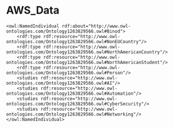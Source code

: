 # AWS_Data


   <!-- http://www.owl-ontologies.com/Ontology1263829566.owl#Binod -->

    <owl:NamedIndividual rdf:about="http://www.owl-ontologies.com/Ontology1263829566.owl#Binod">
        <rdf:type rdf:resource="http://www.owl-ontologies.com/Ontology1263829566.owl#NonEUCountry"/>
        <rdf:type rdf:resource="http://www.owl-ontologies.com/Ontology1263829566.owl#NorthAmericanCountry"/>
        <rdf:type rdf:resource="http://www.owl-ontologies.com/Ontology1263829566.owl#NorthAmericanStudent"/>
        <rdf:type rdf:resource="http://www.owl-ontologies.com/Ontology1263829566.owl#Person"/>
        <studies rdf:resource="http://www.owl-ontologies.com/Ontology1263829566.owl#AI"/>
        <studies rdf:resource="http://www.owl-ontologies.com/Ontology1263829566.owl#Automation"/>
        <studies rdf:resource="http://www.owl-ontologies.com/Ontology1263829566.owl#CyberSecurity"/>
        <studies rdf:resource="http://www.owl-ontologies.com/Ontology1263829566.owl#Networking"/>
    </owl:NamedIndividual>
